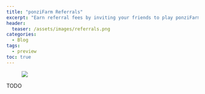 ```yaml
---
title: "ponziFarm Referrals"
excerpt: "Earn referral fees by inviting your friends to play ponziFarm. Paid instantly when they make a deposit!"
header:
  teaser: /assets/images/referrals.png
categories:
  - Blog
tags:
  - preview
toc: true
---
```


<figure class="align-left" style="margin-top: 10px; margin-bottom: 10px; width: 150px;">
    <img src="{{ site.url }}{{ site.baseurl }}/assets/images/referrals.png">
</figure>

TODO
